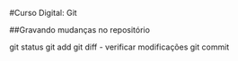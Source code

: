 #Curso Digital: Git

##Gravando mudanças no repositório

git status
git add
git diff - verificar modificações
git commit